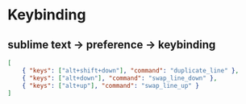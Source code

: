 <!--
 * @Description:
 * @version:
 * @Author: GanEhank
 * @Date: 2018-07-21 23:07:22
 * @LastEditors: GanEhank
 * @LastEditTime: 2019-08-16 03:09:32
 -->

# Keybinding

## sublime text -> preference -> keybinding

```json
[
	{ "keys": ["alt+shift+down"], "command": "duplicate_line" },
	{ "keys": ["alt+down"], "command": "swap_line_down" },
	{ "keys": ["alt+up"], "command": "swap_line_up" }
]
```
